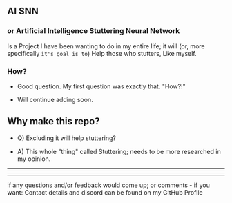 ## AI SNN
### or Artificial Intelligence Stuttering Neural Network
Is a Project I have been wanting to do in my entire life;
it will (or, more specifically `it's goal is to`) Help those who stutters, Like myself.


### How?
- Good question. My first question was exactly that. "How?!"

- Will continue adding soon.





## Why make this repo?
- Q) Excluding it will help stuttering?

- A) This whole "thing" called Stuttering; needs to be more researched in my opinion.


---

-----

if any questions and/or feedback would come up; or comments - if you want:
Contact details and discord can be found on my GitHub Profile
